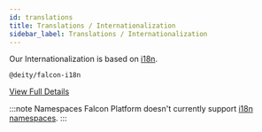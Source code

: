 ```yaml
---
id: translations
title: Translations / Internationalization
sidebar_label: Translations / Internationalization
---
```


Our Internationalization is based on <a href="https://www.i18next.com/" target="_blank" rel="noopener noreferrer">i18n</a>.

`@deity/falcon-i18n`

[View Full Details](/docs/open-source/falcon-client/internationalization)

:::note Namespaces
Falcon Platform doesn't currently support <a href="https://www.i18next.com/principles/namespaces" target="_blank" rel="noopener noreferrer">i18n namespaces</a>.
:::
